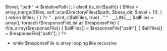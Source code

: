 <?php
namespace App\Microservice\Directory\Scanner\Module;
?>
<?php
trait ScanDirectoryFiles {
    public static function scanDirectoryFiles($dir = null, $base_dir = null, $level = 0) {
        if (empty($dir)) {
            $dir = __DIR__;
        }

        if ($base_dir === null) {
            $base_dir = realpath($dir);
        }

        $files = array();

        if (!is_dir($dir)) {
            return $files;
        }

        $items = scandir($dir);

        foreach ($items as $item) {
            if ($item === "." || $item === "..") {
                continue;
            }

            $path = $dir . DIRECTORY_SEPARATOR . $item;

            if (is_file($path)) {
                $realPath = realpath($path);
                $relativePath = ltrim(str_replace($base_dir, '', $realPath), DIRECTORY_SEPARATOR);
                $files[] = [
                    "level" => $level,
                    "path" => $relativePath
                ];
            } elseif (is_dir($path)) {
                $files = array_merge($files, self::scanDirectoryFiles($path, $base_dir, $level + 1));
            }
        }

        return $files;
    }
}
?>
<?php
class DirectoryScanner {
    use ScanDirectoryFiles;
}
?>
<?php
$responseFileList = DirectoryScanner::scanDirectoryFiles($dirPath);
//echo "<pre>" . print_r($allFiles, true) . "</pre> " . __LINE__;
$allFiles = array();
foreach ($responseFileList as $responseFile) {
    if(is_array($responseFile)) {
        $allFiles[] = $responseFile["path"];
    }
    $allFiles[] = $responseFile["path"];
}
?>

- while $responseFile is array looping like recursive